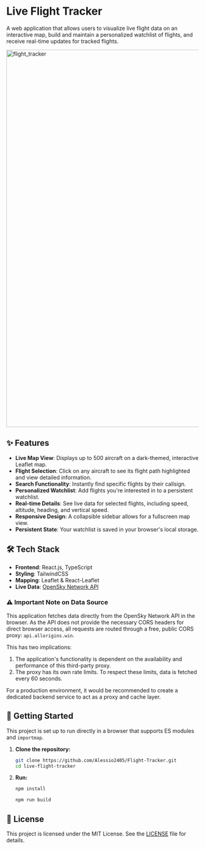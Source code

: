 # Live Flight Tracker

A web application that allows users to visualize live flight data on an interactive map, build and maintain a personalized watchlist of flights, and receive real-time updates for tracked flights.

<img width="1659" height="987" alt="flight_tracker" src="https://github.com/user-attachments/assets/5fad5048-8b36-44b9-b631-2b79911709f5" />


## ✨ Features

*   **Live Map View**: Displays up to 500 aircraft on a dark-themed, interactive Leaflet map.
*   **Flight Selection**: Click on any aircraft to see its flight path highlighted and view detailed information.
*   **Search Functionality**: Instantly find specific flights by their callsign.
*   **Personalized Watchlist**: Add flights you're interested in to a persistent watchlist.
*   **Real-time Details**: See live data for selected flights, including speed, altitude, heading, and vertical speed.
*   **Responsive Design**: A collapsible sidebar allows for a fullscreen map view.
*   **Persistent State**: Your watchlist is saved in your browser's local storage.




## 🛠️ Tech Stack

*   **Frontend**: React.js, TypeScript
*   **Styling**: TailwindCSS
*   **Mapping**: Leaflet & React-Leaflet
*   **Live Data**: [OpenSky Network API](https://opensky-network.org/apidoc/rest.html)

### ⚠️ Important Note on Data Source

This application fetches data directly from the OpenSky Network API in the browser. As the API does not provide the necessary CORS headers for direct browser access, all requests are routed through a free, public CORS proxy: `api.allorigins.win`.

This has two implications:
1.  The application's functionality is dependent on the availability and performance of this third-party proxy.
2.  The proxy has its own rate limits. To respect these limits, data is fetched every 60 seconds.

For a production environment, it would be recommended to create a dedicated backend service to act as a proxy and cache layer.

## 🚀 Getting Started

This project is set up to run directly in a browser that supports ES modules and `importmap`.

1.  **Clone the repository:**
    ```bash
    git clone https://github.com/Alessio2405/Flight-Tracker.git
    cd live-flight-tracker
    ```

2.  **Run:**
    ```bash
    npm install
    ```
    
     ```bash
    npm run build
    ```

## 📄 License

This project is licensed under the MIT License. See the [LICENSE](LICENSE) file for details.

